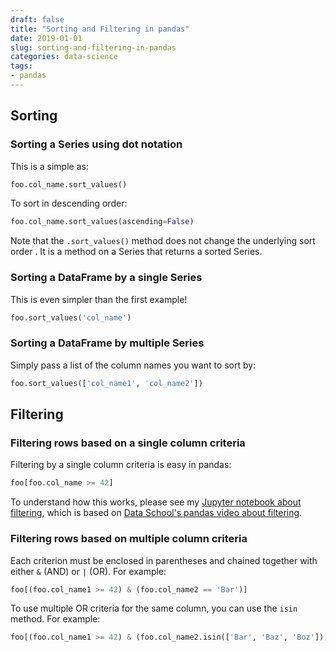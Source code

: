 ```yaml
---
draft: false
title: "Sorting and Filtering in pandas"
date: 2019-01-01
slug: sorting-and-filtering-in-pandas
categories: data-science 
tags:
- pandas
---
```


## Sorting

### Sorting a Series using dot notation
This is a simple as:
```python
foo.col_name.sort_values()
```

To sort in descending order:
```python
foo.col_name.sort_values(ascending=False)
```

Note that the `.sort_values()` method does not change the underlying sort order
. It is a method on a Series that returns a sorted Series.

### Sorting a DataFrame by a single Series
This is even simpler than the first example!

```python
foo.sort_values('col_name')
```

### Sorting a DataFrame by multiple Series
Simply pass a list of the column names you want to sort by:

```python
foo.sort_values(['col_name1', 'col_name2'])
```

## Filtering

### Filtering rows based on a single column criteria

Filtering by a single column criteria is easy in pandas:

```python
foo[foo.col_name >= 42]
```

To understand how this works, please see my 
[Jupyter notebook about filtering](https://github.com/sethschori/jupyter/blob/master/08_filtering_rows_by_column_value.ipynb), 
which is based on 
[Data School's pandas video about filtering](https://www.youtube.com/watch?v=2AFGPdNn4FM&list=PL5-da3qGB5ICCsgW1MxlZ0Hq8LL5U3u9y&index=8).

### Filtering rows based on multiple column criteria

Each criterion must be enclosed in parentheses and chained together with 
either `&` (AND) or `|` (OR). For example:

```python
foo[(foo.col_name1 >= 42) & (foo.col_name2 == 'Bar')]
```

To use multiple OR criteria for the same column, you can use the `isin` 
method. For example:

```python
foo[(foo.col_name1 >= 42) & (foo.col_name2.isin(['Bar', 'Baz', 'Boz']))]
```